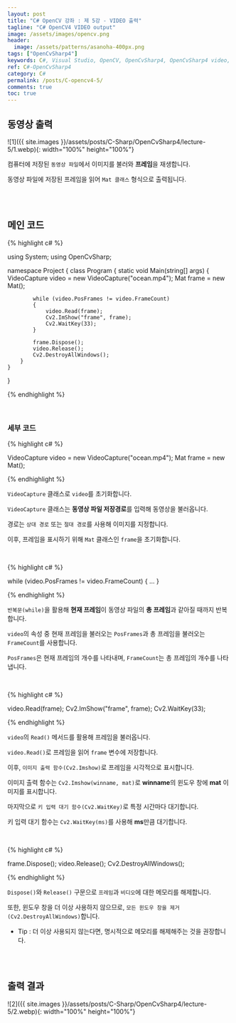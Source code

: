 ```yaml
---
layout: post
title: "C# OpenCV 강좌 : 제 5강 - VIDEO 출력"
tagline: "C# OpenCV4 VIDEO output"
image: /assets/images/opencv.png
header:
  image: /assets/patterns/asanoha-400px.png
tags: ["OpenCvSharp4"]
keywords: C#, Visual Studio, OpenCV, OpenCvSharp4, OpenCvSharp4 video, OpenCvSharp4 video output
ref: C#-OpenCvSharp4
category: C#
permalink: /posts/C-opencv4-5/
comments: true
toc: true
---
```


## 동영상 출력 ##

![1]({{ site.images }}/assets/posts/C-Sharp/OpenCvSharp4/lecture-5/1.webp){: width="100%" height="100%"}

컴퓨터에 저장된 `동영상 파일`에서 이미지를 불러와 **프레임**을 재생합니다.

동영상 파일에 저장된 프레임을 읽어 `Mat 클래스` 형식으로 출력됩니다. 

<br>
<br>

## 메인 코드

{% highlight c# %}

using System;
using OpenCvSharp;

namespace Project
{
    class Program
    {
        static void Main(string[] args)
        {
            VideoCapture video = new VideoCapture("ocean.mp4");
            Mat frame = new Mat();

            while (video.PosFrames != video.FrameCount)
            {
                video.Read(frame);
                Cv2.ImShow("frame", frame);
                Cv2.WaitKey(33);
            }

            frame.Dispose();
            video.Release();
            Cv2.DestroyAllWindows();
        }
    }
}

{% endhighlight %}

<br>

### 세부 코드

{% highlight c# %}

VideoCapture video = new VideoCapture("ocean.mp4");
Mat frame = new Mat();

{% endhighlight %}

`VideoCapture` 클래스로 `video`를 초기화합니다.

`VideoCapture` 클래스는 **동영상 파일 저장경로**를 입력해 동영상을 불러옵니다.

경로는 `상대 경로` 또는 `절대 경로`를 사용해 이미지를 지정합니다.

이후, 프레임을 표시하기 위해 `Mat` 클래스인 `frame`을 초기화합니다.

<br>

{% highlight c# %}

while (video.PosFrames != video.FrameCount)
{
    ...
}

{% endhighlight %}

`반복문(while)`을 활용해 **현재 프레임**이 동영상 파일의 **총 프레임**과 같아질 때까지 반복합니다.

`video`의 속성 중 현재 프레임을 불러오는 `PosFrames`과 총 프레임을 불러오는 `FrameCount`를 사용합니다.

`PosFrames`은 현재 프레임의 개수를 나타내며, `FrameCount`는 총 프레임의 개수를 나타냅니다.

<br>

{% highlight c# %}

video.Read(frame);
Cv2.ImShow("frame", frame);
Cv2.WaitKey(33);

{% endhighlight %}

`video`의 `Read()` 메서드를 활용해 프레임을 불러옵니다.

`video.Read()`로 프레임을 읽어 `frame` 변수에 저장합니다.

이후, `이미지 출력 함수(Cv2.Imshow)`로 프레임을 시각적으로 표시합니다.

이미지 출력 함수는 `Cv2.Imshow(winname, mat)`로 **winname**의 윈도우 창에 **mat** 이미지를 표시합니다.

마지막으로 `키 입력 대기 함수(Cv2.WaitKey)`로 특정 시간마다 대기합니다.

키 입력 대기 함수는 `Cv2.WaitKey(ms)`를 사용해 **ms**만큼 대기합니다.

<br>

{% highlight c# %}

frame.Dispose();
video.Release();
Cv2.DestroyAllWindows();

{% endhighlight %}

`Dispose()`와 `Release()` 구문으로 `프레임`과 `비디오`에 대한 메모리를 해제합니다.

또한, 윈도우 창을 더 이상 사용하지 않으므로, `모든 윈도우 창을 제거(Cv2.DestroyAllWindows)`합니다.

- Tip : 더 이상 사용되지 않는다면, 명시적으로 메모리를 해제해주는 것을 권장합니다.

<br>
<br>

## 출력 결과

![2]({{ site.images }}/assets/posts/C-Sharp/OpenCvSharp4/lecture-5/2.webp){: width="100%" height="100%"}

